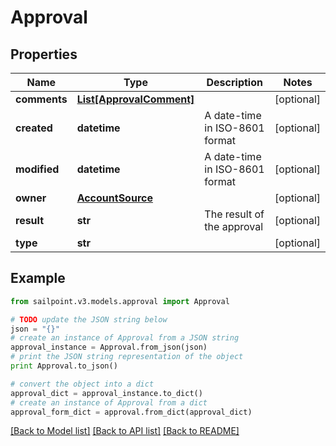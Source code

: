 # Approval


## Properties

Name | Type | Description | Notes
------------ | ------------- | ------------- | -------------
**comments** | [**List[ApprovalComment]**](ApprovalComment.md) |  | [optional] 
**created** | **datetime** | A date-time in ISO-8601 format | [optional] 
**modified** | **datetime** | A date-time in ISO-8601 format | [optional] 
**owner** | [**AccountSource**](AccountSource.md) |  | [optional] 
**result** | **str** | The result of the approval | [optional] 
**type** | **str** |  | [optional] 

## Example

```python
from sailpoint.v3.models.approval import Approval

# TODO update the JSON string below
json = "{}"
# create an instance of Approval from a JSON string
approval_instance = Approval.from_json(json)
# print the JSON string representation of the object
print Approval.to_json()

# convert the object into a dict
approval_dict = approval_instance.to_dict()
# create an instance of Approval from a dict
approval_form_dict = approval.from_dict(approval_dict)
```
[[Back to Model list]](../README.md#documentation-for-models) [[Back to API list]](../README.md#documentation-for-api-endpoints) [[Back to README]](../README.md)


